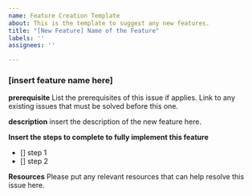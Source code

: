 ```yaml
---
name: Feature Creation Template
about: This is the template to suggest any new features.
title: "[New Feature] Name of the Feature"
labels: ''
assignees: ''

---
```


### **[insert feature name here]**
**prerequisite**
List the prerequisites of this issue if applies.
Link to any existing issues that must be solved before this one.

**description**
insert the description of the new feature here.

**Insert the steps to complete to fully implement this feature**
- [] step 1
- [] step 2

**Resources**
Please put any relevant resources that can help resolve this issue here.
